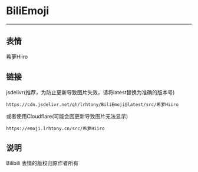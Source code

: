 # BiliEmoji
---
## 表情
希萝Hiiro
## 链接
jsdelivr(推荐，为防止更新导致图片失效，请将latest替换为准确的版本号)
```
https://cdn.jsdelivr.net/gh/lrhtony/BiliEmoji@latest/src/希萝Hiiro
```
或者使用Cloudflare(可能会因更新导致图片无法显示)
```
https://emoji.lrhtony.cn/src/希萝Hiiro
```
## 说明
Bilibili 表情的版权归原作者所有
